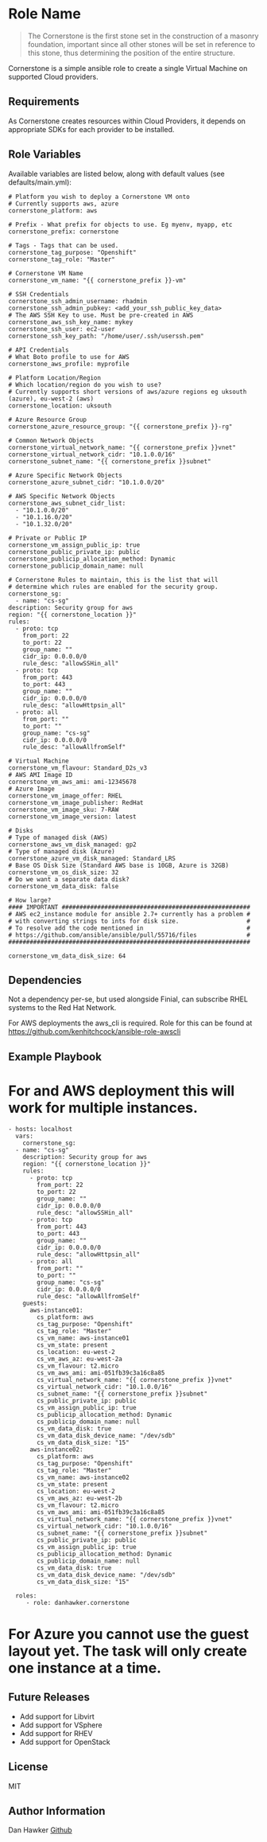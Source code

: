 Role Name
=========

> The Cornerstone is the first stone set in the construction of a masonry foundation, important since all other stones will be set in reference to this stone, thus determining the position of the entire structure.

Cornerstone is a simple ansible role to create a single Virtual Machine on supported Cloud providers.

Requirements
------------

As Cornerstone creates resources within Cloud Providers, it depends on appropriate SDKs for each provider to be installed.

Role Variables
--------------

Available variables are listed below, along with default values (see defaults/main.yml):

    # Platform you wish to deploy a Cornerstone VM onto
    # Currently supports aws, azure
    cornerstone_platform: aws

    # Prefix - What prefix for objects to use. Eg myenv, myapp, etc
    cornerstone_prefix: cornerstone
   
    # Tags - Tags that can be used.
    cornerstone_tag_purpose: "Openshift"
    cornerstone_tag_role: "Master"    
 
    # Cornerstone VM Name
    cornerstone_vm_name: "{{ cornerstone_prefix }}-vm"

    # SSH Credentials
    cornerstone_ssh_admin_username: rhadmin
    cornerstone_ssh_admin_pubkey: <add_your_ssh_public_key_data>
    # The AWS SSH Key to use. Must be pre-created in AWS
    cornerstone_aws_ssh_key_name: mykey
    cornerstone_ssh_user: ec2-user
    cornerstone_ssh_key_path: "/home/user/.ssh/userssh.pem"   
 
    # API Credentials
    # What Boto profile to use for AWS
    cornerstone_aws_profile: myprofile

    # Platform Location/Region
    # Which location/region do you wish to use?
    # Currently supports short versions of aws/azure regions eg uksouth (azure), eu-west-2 (aws)
    cornerstone_location: uksouth

    # Azure Resource Group
    cornerstone_azure_resource_group: "{{ cornerstone_prefix }}-rg"

    # Common Network Objects
    cornerstone_virtual_network_name: "{{ cornerstone_prefix }}vnet"
    cornerstone_virtual_network_cidr: "10.1.0.0/16"
    cornerstone_subnet_name: "{{ cornerstone_prefix }}subnet"

    # Azure Specific Network Objects
    cornerstone_azure_subnet_cidr: "10.1.0.0/20"

    # AWS Specific Network Objects
    cornerstone_aws_subnet_cidr_list:
      - "10.1.0.0/20"
      - "10.1.16.0/20"
      - "10.1.32.0/20"

    # Private or Public IP
    cornerstone_vm_assign_public_ip: true
    cornerstone_public_private_ip: public
    cornerstone_publicip_allocation_method: Dynamic
    cornerstone_publicip_domain_name: null

    # Cornerstone Rules to maintain, this is the list that will 
    # determine which rules are enabled for the security group.
    cornerstone_sg:
      - name: "cs-sg"
	description: Security group for aws
	region: "{{ cornerstone_location }}"
	rules:
	  - proto: tcp
	    from_port: 22
	    to_port: 22
	    group_name: ""
	    cidr_ip: 0.0.0.0/0
	    rule_desc: "allowSSHin_all"
	  - proto: tcp
	    from_port: 443
	    to_port: 443
	    group_name: ""
	    cidr_ip: 0.0.0.0/0
	    rule_desc: "allowHttpsin_all"
	  - proto: all
	    from_port: ""
	    to_port: ""
	    group_name: "cs-sg"
	    cidr_ip: 0.0.0.0/0
	    rule_desc: "allowAllfromSelf"

    # Virtual Machine
    cornerstone_vm_flavour: Standard_D2s_v3
    # AWS AMI Image ID
    cornerstone_vm_aws_ami: ami-12345678
    # Azure Image
    cornerstone_vm_image_offer: RHEL
    cornerstone_vm_image_publisher: RedHat
    cornerstone_vm_image_sku: 7-RAW
    cornerstone_vm_image_version: latest

    # Disks
    # Type of managed disk (AWS)
    cornerstone_aws_vm_disk_managed: gp2
    # Type of managed disk (Azure)
    cornerstone_azure_vm_disk_managed: Standard_LRS
    # Base OS Disk Size (Standard AWS base is 10GB, Azure is 32GB)
    cornerstone_vm_os_disk_size: 32
    # Do we want a separate data disk?
    cornerstone_vm_data_disk: false
    
    # How large?
    #### IMPORTANT #####################################################
    # AWS ec2_instance module for ansible 2.7+ currently has a problem #
    # with converting strings to ints for disk size.                   #
    # To resolve add the code mentioned in                             #
    # https://github.com/ansible/ansible/pull/55716/files              #
    ####################################################################

    cornerstone_vm_data_disk_size: 64

Dependencies
------------

Not a dependency per-se, but used alongside Finial, can subscribe RHEL systems to the Red Hat Network.

For AWS deployments the aws_cli is required. Role for this can be found at https://github.com/kenhitchcock/ansible-role-awscli

Example Playbook
----------------

# For and AWS deployment this will work for multiple instances.
    - hosts: localhost
      vars:
        cornerstone_sg:
	  - name: "cs-sg"
	    description: Security group for aws
	    region: "{{ cornerstone_location }}"
	    rules:
	      - proto: tcp
	        from_port: 22
	        to_port: 22
	        group_name: ""
	        cidr_ip: 0.0.0.0/0
	        rule_desc: "allowSSHin_all"
	      - proto: tcp
	        from_port: 443
	        to_port: 443
	        group_name: ""
	        cidr_ip: 0.0.0.0/0
	        rule_desc: "allowHttpsin_all"
	      - proto: all
	        from_port: ""
	        to_port: ""
	        group_name: "cs-sg"
	        cidr_ip: 0.0.0.0/0
	        rule_desc: "allowAllfromSelf"
        guests:
          aws-instance01:
            cs_platform: aws
            cs_tag_purpose: "Openshift"
            cs_tag_role: "Master"
            cs_vm_name: aws-instance01
            cs_vm_state: present
            cs_location: eu-west-2
            cs_vm_aws_az: eu-west-2a
            cs_vm_flavour: t2.micro
            cs_vm_aws_ami: ami-051fb39c3a16c8a85
            cs_virtual_network_name: "{{ cornerstone_prefix }}vnet"
            cs_virtual_network_cidr: "10.1.0.0/16"
            cs_subnet_name: "{{ cornerstone_prefix }}subnet"
            cs_public_private_ip: public
            cs_vm_assign_public_ip: true
            cs_publicip_allocation_method: Dynamic
            cs_publicip_domain_name: null
            cs_vm_data_disk: true
            cs_vm_data_disk_device_name: "/dev/sdb"
            cs_vm_data_disk_size: "15"
          aws-instance02:
            cs_platform: aws
            cs_tag_purpose: "Openshift"
            cs_tag_role: "Master"
            cs_vm_name: aws-instance02
            cs_vm_state: present
            cs_location: eu-west-2
            cs_vm_aws_az: eu-west-2b
            cs_vm_flavour: t2.micro
            cs_vm_aws_ami: ami-051fb39c3a16c8a85
            cs_virtual_network_name: "{{ cornerstone_prefix }}vnet"
            cs_virtual_network_cidr: "10.1.0.0/16"
            cs_subnet_name: "{{ cornerstone_prefix }}subnet"
            cs_public_private_ip: public
            cs_vm_assign_public_ip: true
            cs_publicip_allocation_method: Dynamic
            cs_publicip_domain_name: null
            cs_vm_data_disk: true
            cs_vm_data_disk_device_name: "/dev/sdb"
            cs_vm_data_disk_size: "15"

      roles:
         - role: danhawker.cornerstone

# For Azure you cannot use the guest layout yet. The task will only create one instance at a time.

Future Releases
---------------

 - Add support for Libvirt
 - Add support for VSphere
 - Add support for RHEV
 - Add support for OpenStack

License
-------

MIT

Author Information
------------------

Dan Hawker [Github](https://github.com/danhawker)
